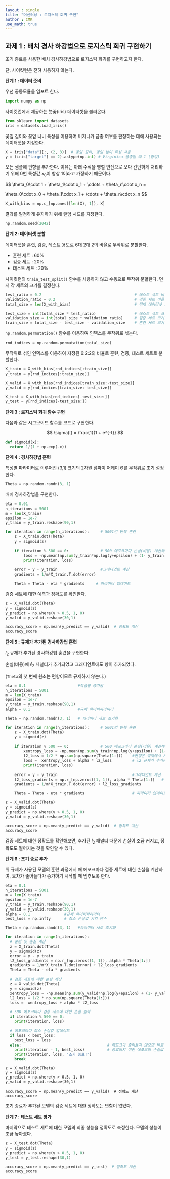 ```yaml
---
layout : single
title: "머신러닝 : 로지스틱 회귀 구현"
author : CMK
use_math: true
---
```




## 과제 1 : 배치 경사 하강법으로 로지스틱 회귀 구현하기

조기 종료를 사용한 배치 경사하강법으로 로지스틱 회귀를 구현하고자 한다.

단, 사이킷런은 전혀 사용하지 않는다.



**단계 1 : 데이터 준비**

우선 공동모듈을 임포트 한다.

```python
import numpy as np
```



사이킷런에서 제공하는 붓꽃(iris) 데이터셋을 불러온다.

```python
from sklearn import datasets
iris = datasets.load_iris()
```



꽃잎 길이와 꽃잎 너비 특성을 이용하여 버지니카 품종 여부를 판정하는 데에 사용되는 데이터셋을 지정한다.

```python
X = iris["data"][:, (2, 3)]  # 꽃잎 길이, 꽃잎 넓이 특성 사용
y = (iris["target"] == 2).astype(np.int) # Virginica 품종일 때 1 (양성)
```



모든 샘플에 편향을 추가한다. 이유는 아래 수식을 행렬 연산으로 보다 간단하게 처리하기 위해 0번 특성값 $x_0$이 항상 1이라고 가정하기 때문이다.


$$
\theta_0\cdot 1 + \theta_1\cdot x_1 + \cdots + \theta_n\cdot x_n =

\theta_0\cdot x_0 + \theta_1\cdot x_1 + \cdots + \theta_n\cdot x_n
$$


```python
X_with_bias = np.c_[np.ones([len(X), 1]), X]
```

결과를 일정하게 유지하기 위해 랜덤 시드를 지정한다.

```python
np.random.seed(2042)
```

 

**단계 2: 데이터셋 분할**

데이터셋을 훈련, 검증, 테스트 용도로 6대 2대 2의 비율로 무작위로 분할한다.

* 훈련 세트 : 60%
* 검증 세트 : 20%
* 테스트 세트 : 20%

사이킷런의 `train_test_split()` 함수를 사용하지 않고 수동으로 무작위 분할한다. 먼저 각 세트의 크기를 결정한다.

```python
test_ratio = 0.2                                         # 테스트 세트 비율 = 20%
validation_ratio = 0.2                                   # 검증 세트 비율 = 20%
total_size = len(X_with_bias)                            # 전체 데이터셋 크기

test_size = int(total_size * test_ratio)                 # 테스트 세트 크기: 전체의 20%
validation_size = int(total_size * validation_ratio)     # 검증 세트 크기: 전체의 20%
train_size = total_size - test_size - validation_size    # 훈련 세트 크기: 전체의 60%
```



`np.random.permutation()` 함수를 이용하여 인덱스를 무작위로 섞는다.

```python
rnd_indices = np.random.permutation(total_size)
```



무작위로 섞인 인덱스를 이용하여 지정된 6:2:2의 비율로 훈련, 검증, 테스트 세트로 분할한다.

```python
X_train = X_with_bias[rnd_indices[:train_size]]
y_train = y[rnd_indices[:train_size]]

X_valid = X_with_bias[rnd_indices[train_size:-test_size]]
y_valid = y[rnd_indices[train_size:-test_size]]

X_test = X_with_bias[rnd_indices[-test_size:]]
y_test = y[rnd_indices[-test_size:]]
```



**단계 3 : 로지스틱 회귀 함수 구현**

다음과 같은 시그모이드 함수를 코드로 구현한다.


$$
\sigma(t) = \frac{1}{1 + e^{-t}}
$$


```python
def sigmoid(x):
  return 1/(1 + np.exp(-x))
```



**단계 4 : 경사하강법 훈련**

특성별 파라미터로 이루어진 (3,1) 크기의 2차원 넘파이 어레이 Θ를 무작위로 초기 설정한다.

```python
Theta = np.random.randn(3, 1)
```



배치 경사하강법을 구현한다.

```python
eta = 0.01
n_iterations = 5001
m = len(X_train)
epsilon = 1e-7
y_train = y_train.reshape(90,1)

for iteration in range(n_iterations):     # 5001번 반복 훈련
    z = X_train.dot(Theta)
    y = sigmoid(z)
    
    if iteration % 500 == 0:              # 500 에포크마다 손실(비용) 계산해서 출력
        loss = -np.mean(np.sum(y_train*np.log(y+epsilon) + (1- y_train)*np.log(1-y+epsilon), axis=1))
        print(iteration, loss)
    
    error = y - y_train                   #그레디언트 계산
    gradients = 1/m*X_train.T.dot(error)   

    Theta = Theta - eta * gradients     # 파라미터 업데이트
```



검증 세트에 대한 예측과 정확도를 확인한다.

```python
z = X_valid.dot(Theta)             
y = sigmoid(z)
y_predict = np.where(y > 0.5, 1, 0)
y_valid = y_valid.reshape(30,1)

accuracy_score = np.mean(y_predict == y_valid)  # 정확도 계산
accuracy_score
```



**단계 5 : 규제가 추가된 경사하강법 훈련**

$l_2$ 규제가 추가된 경사하강법 훈련을 구현한다.

손실(비용)에 $ℓ_2$ 페널티가 추가되었고 그래디언트에도 항이 추가되었다.

(`Theta`의 첫 번째 원소는 편향이므로 규제하지 않는다.)

```python
eta = 0.1            			#학습률 증가됨
n_iterations = 5001
m = len(X_train)
epsilon = 1e-7
y_train = y_train.reshape(90,1)
alpha = 0.1                     #규제 하이퍼파라미터

Theta = np.random.randn(3, 1)   # 파라미터 새로 초기화

for iteration in range(n_iterations):     # 5001번 반복 훈련
    z = X_train.dot(Theta)
    y = sigmoid(z)
    
    if iteration % 500 == 0:              # 500 에포크마다 손실(비용) 계산해서 출력
        xentropy_loss = -np.mean(np.sum(y_train*np.log(y+epsilon) + (1-y_train)*np.log(1-y+epsilon), axis=1))
        l2_loss = 1/2 * np.sum(np.square(Theta[1:]))    #편향은 규제에서 제외
        loss =  xentropy_loss + alpha * l2_loss         # l2 규제가 추가된 손실
        print(iteration, loss)
    
    error = y - y_train                   				#그레디언트 계산
    l2_loss_gradients = np.r_[np.zeros([1, 1]), alpha * Theta[1:]]   # l2 규제 그레이디언트
    gradients = 1/m*X_train.T.dot(error) + l2_loss_gradients

    Theta = Theta - eta * gradients     				# 파라미터 업데이트
```



```python
z = X_valid.dot(Theta)             
y = sigmoid(z)
y_predict = np.where(y > 0.5, 1, 0)
y_valid = y_valid.reshape(30,1)

accuracy_score = np.mean(y_predict == y_valid)  # 정확도 계산
accuracy_score
```

검증 세트에 대한 정확도를 확인해보면, 추가된 $l_2$ 패널티 때문에 손실이 조금 커지고, 정확도도 떨어지는 것을 확인할 수 있다.



**단계 6 : 조기 종료 추가**

위 규제가 사용된 모델의 훈련 과정에서 매 에포크마다 검증 세트에 대한 손실을 계산하여, 오차가 줄어들다가 증가하기 시작할 때 멈추도록 한다.

```python
eta = 0.1            
n_iterations = 5001
m = len(X_train)
epsilon = 1e-7
y_train = y_train.reshape(90,1)
y_valid = y_valid.reshape(30,1)
alpha = 0.1               #규제 하이퍼파라미터
best_loss = np.infty      # 최소 손실값 기억 변수

Theta = np.random.randn(3, 1)   #파라미터 새로 초기화

for iteration in range(n_iterations):
  # 훈련 및 손실 계산
  z = X_train.dot(Theta)
  y = sigmoid(z)
  error = y - y_train
  l2_loss_gradients = np.r_[np.zeros([1, 1]), alpha * Theta[1:]]
  gradients = 1/m*X_train.T.dot(error) + l2_loss_gradients
  Theta = Theta - eta * gradients

  # 검증 세트에 대한 손실 계산
  z = X_valid.dot(Theta)
  y = sigmoid(z)
  xentropy_loss = -np.mean(np.sum(y_valid*np.log(y+epsilon) + (1- y_valid)*np.log(1-y+epsilon), axis=1))
  l2_loss = 1/2 * np.sum(np.square(Theta[1:]))
  loss =  xentropy_loss + alpha * l2_loss

  # 500 에포크마다 검증 세트에 대한 손실 출력
  if iteration % 500 == 0:
    print(iteration, loss)
  
  # 에포크마다 최소 손실값 업데이트
  if loss < best_loss:
    best_loss = loss
  else:                                      # 에포크가 줄어들지 않으면 바로 훈련 종료
    print(iteration - 1, best_loss)          # 종료되지 이전 에포크의 손실값 출력
    print(iteration, loss, "조기 종료!")
    break 
```

```
z = X_valid.dot(Theta)             
y = sigmoid(z)
y_predict = np.where(y > 0.5, 1, 0)
y_valid = y_valid.reshape(30,1)

accuracy_score = np.mean(y_predict == y_valid)  # 정확도 계산
accuracy_score
```

조기 종료가 추가된 모델의 검증 세트에 대한 정확도는 변함이 없었다.



**단계 7 : 테스트 세트 평가**

마지막으로 테스트 세트에 대한 모델의 최종 성능을 정확도로 측정한다. 모델의 성능이 조금 높아졌다.

```python
z = X_test.dot(Theta)             
y = sigmoid(z)
y_predict = np.where(y > 0.5, 1, 0)
y_test = y_test.reshape(30,1)

accuracy_score = np.mean(y_predict == y_test)  # 정확도 계산
accuracy_score
```



